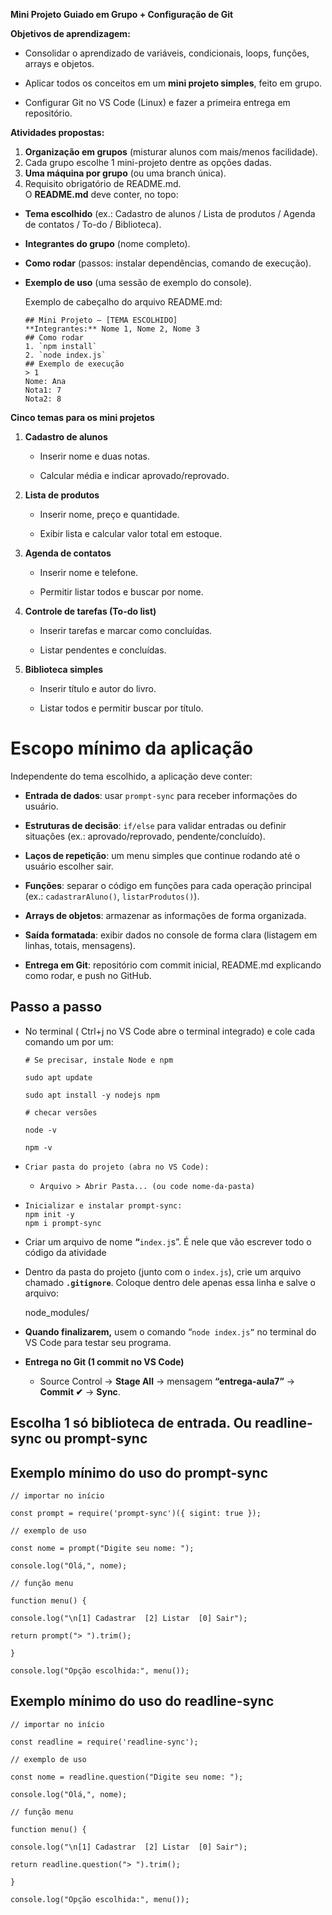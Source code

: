 **Mini Projeto Guiado em Grupo \+ Configuração de Git**

**Objetivos de aprendizagem:**

* Consolidar o aprendizado de variáveis, condicionais, loops, funções, arrays e objetos.

* Aplicar todos os conceitos em um **mini projeto simples**, feito em grupo.

* Configurar Git no VS Code (Linux) e fazer a primeira entrega em repositório.

**Atividades propostas:**

1. **Organização em grupos** (misturar alunos com mais/menos facilidade).  
2. Cada grupo escolhe 1 mini-projeto dentre as opções dadas.  
3. **Uma máquina por grupo** (ou uma branch única).  
4. Requisito obrigatório de README.md.  
   O **README.md** deve conter, no topo:  
* **Tema escolhido** (ex.: Cadastro de alunos / Lista de produtos / Agenda de contatos / To-do / Biblioteca).

* **Integrantes do grupo** (nome completo).

* **Como rodar** (passos: instalar dependências, comando de execução).

* **Exemplo de uso** (uma sessão de exemplo do console).

  Exemplo de cabeçalho do arquivo README.md:

  `## Mini Projeto — [TEMA ESCOLHIDO]`  
  `**Integrantes:** Nome 1, Nome 2, Nome 3`  
  `## Como rodar`  
  `` 1. `npm install` ``  
  `` 2. `node index.js` ``  
  `## Exemplo de execução`  
  `> 1`  
  `Nome: Ana`  
  `Nota1: 7`  
  `Nota2: 8`

**Cinco temas para os mini projetos**

1. **Cadastro de alunos**

   * Inserir nome e duas notas.

   * Calcular média e indicar aprovado/reprovado.

2. **Lista de produtos**

   * Inserir nome, preço e quantidade.

   * Exibir lista e calcular valor total em estoque.

3. **Agenda de contatos**

   * Inserir nome e telefone.

   * Permitir listar todos e buscar por nome.

4. **Controle de tarefas (To-do list)**

   * Inserir tarefas e marcar como concluídas.

   * Listar pendentes e concluídas.

5. **Biblioteca simples**

   * Inserir título e autor do livro.

   * Listar todos e permitir buscar por título.

# **Escopo mínimo da aplicação**

Independente do tema escolhido, a aplicação deve conter:

* **Entrada de dados**: usar `prompt-sync` para receber informações do usuário.

* **Estruturas de decisão**: `if/else` para validar entradas ou definir situações (ex.: aprovado/reprovado, pendente/concluído).

* **Laços de repetição**: um menu simples que continue rodando até o usuário escolher sair.

* **Funções**: separar o código em funções para cada operação principal (ex.: `cadastrarAluno()`, `listarProdutos()`).

* **Arrays de objetos**: armazenar as informações de forma organizada.

* **Saída formatada**: exibir dados no console de forma clara (listagem em linhas, totais, mensagens).

* **Entrega em Git**: repositório com commit inicial, README.md explicando como rodar, e push no GitHub.

## **Passo a passo**

* No terminal ( Ctrl+j no VS Code abre o terminal integrado) e cole cada comando um por um:

  `# Se precisar, instale Node e npm`

  `sudo apt update`

  `sudo apt install -y nodejs npm`


  `# checar versões`

  `node -v`

  `npm -v`

* `Criar pasta do projeto (abra no VS Code):`  
  * `Arquivo > Abrir Pasta... (ou code nome-da-pasta)`  
* `Inicializar e instalar prompt-sync:`  
  `npm init -y`  
  `npm i prompt-sync`  
* Criar um arquivo de nome **“**`index.j`s”. É nele que vão escrever todo o código da atividade  
* Dentro da pasta do projeto (junto com o `index.js`), crie um arquivo chamado **`.gitignore`**. Coloque dentro dele apenas essa linha e salve o arquivo:

  node\_modules/

* **Quando finalizarem,** usem o comando “`node index.js”` no terminal do VS Code para testar seu programa.  
* **Entrega no Git (1 commit no VS Code)**  
  * Source Control → **Stage All** → mensagem **“entrega-aula7”** → **Commit ✔** → **Sync**.

## Escolha 1 só biblioteca de entrada. Ou readline-sync ou prompt-sync

## Exemplo mínimo do uso do **prompt-sync**

`// importar no início`

`const prompt = require('prompt-sync')({ sigint: true });`

`// exemplo de uso`

`const nome = prompt("Digite seu nome: ");`

`console.log("Olá,", nome);`

`// função menu`

`function menu() {`

  `console.log("\n[1] Cadastrar  [2] Listar  [0] Sair");`

  `return prompt("> ").trim();`

`}`

`console.log("Opção escolhida:", menu());`

## Exemplo mínimo do uso do **readline-sync**

`// importar no início`

`const readline = require('readline-sync');`

`// exemplo de uso`

`const nome = readline.question("Digite seu nome: ");`

`console.log("Olá,", nome);`

`// função menu`

`function menu() {`

  `console.log("\n[1] Cadastrar  [2] Listar  [0] Sair");`

  `return readline.question("> ").trim();`

`}`

`console.log("Opção escolhida:", menu());`


